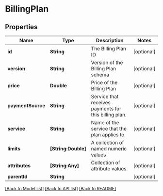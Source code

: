 # BillingPlan

## Properties
Name | Type | Description | Notes
------------ | ------------- | ------------- | -------------
**id** | **String** | The Billing Plan ID | [optional] 
**version** | **String** | Version of the Billing Plan schema | [optional] 
**price** | **Double** | Price of the Billing Plan | [optional] 
**paymentSource** | **String** | Service that receives payments for this billing plan. | [optional] 
**service** | **String** | Name of the service that the plan applies to. | [optional] 
**limits** | **[String:Double]** | A collection of named numeric values | [optional] 
**attributes** | **[String:Any]** | Collection of attribute values. | [optional] 
**parentId** | **String** |  | [optional] 

[[Back to Model list]](../README.md#documentation-for-models) [[Back to API list]](../README.md#documentation-for-api-endpoints) [[Back to README]](../README.md)


